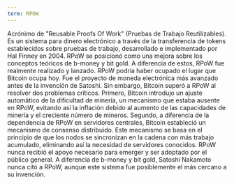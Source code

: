 ```yaml
---
term: RPOW
---
```


Acrónimo de "Reusable Proofs Of Work" (Pruebas de Trabajo Reutilizables). Es un sistema para dinero electrónico a través de la transferencia de tokens establecidos sobre pruebas de trabajo, desarrollado e implementado por Hal Finney en 2004. RPoW se posicionó como una mejora sobre los conceptos teóricos de b-money y bit gold. A diferencia de estos, RPoW fue realmente realizado y lanzado. RPoW podría haber ocupado el lugar que Bitcoin ocupa hoy. Fue el proyecto de moneda electrónica más avanzado antes de la invención de Satoshi. Sin embargo, Bitcoin superó a RPoW al resolver dos problemas críticos. Primero, Bitcoin introdujo un ajuste automático de la dificultad de minería, un mecanismo que estaba ausente en RPoW, evitando así la inflación debido al aumento de las capacidades de minería y el creciente número de mineros. Segundo, a diferencia de la dependencia de RPoW en servidores centrales, Bitcoin estableció un mecanismo de consenso distribuido. Este mecanismo se basa en el principio de que los nodos se sincronizan en la cadena con más trabajo acumulado, eliminando así la necesidad de servidores conocidos. RPoW nunca recibió el apoyo necesario para emerger y ser adoptado por el público general. A diferencia de b-money y bit gold, Satoshi Nakamoto nunca citó a RPoW, aunque este sistema fue posiblemente el más cercano a su invención.